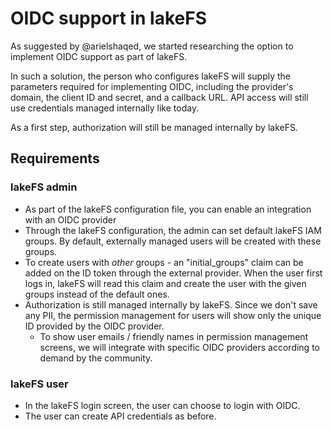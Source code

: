 # OIDC support in lakeFS

As suggested by @arielshaqed, we started researching the option to implement OIDC support as part of lakeFS.

In such a solution, the person who configures lakeFS will supply the parameters required for implementing OIDC, including the provider's domain, the client ID and secret, and a callback URL. API access will still use credentials managed internally like today.

As a first step, authorization will still be managed internally by lakeFS.

## Requirements


### lakeFS admin

- As part of the lakeFS configuration file, you can enable an integration with an OIDC provider
- Through the lakeFS configuration, the admin can set default lakeFS IAM groups. By default, externally managed users will be created with these groups.
- To create users with _other_ groups - an "initial_groups" claim can be added on the ID token through the external provider. When the user first logs in, lakeFS will read this claim and create the user with the given groups instead of the default ones.
- Authorization is still managed internally by lakeFS. Since we don't save any PII, the permission management for users will show only the unique ID provided by the OIDC provider.
  - To show user emails / friendly names in permission management screens, we will integrate with specific OIDC providers according to demand by the community.

### lakeFS user
- In the lakeFS login screen, the user can choose to login with OIDC.
- The user can create API credentials as before.

